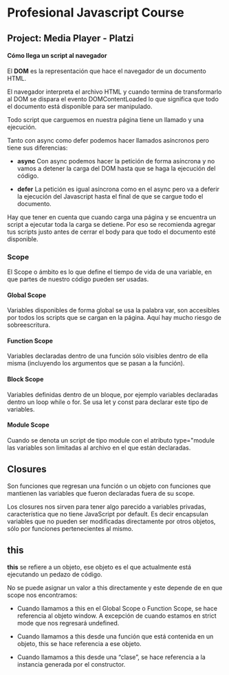 # Profesional Javascript Course

## Project: Media Player - Platzi

#### Cómo llega un script al navegador

El **DOM** es la representación que hace el navegador de un documento HTML.

El navegador interpreta el archivo HTML y cuando termina de transformarlo al DOM se dispara el evento DOMContentLoaded lo que significa que todo el documento está disponible para ser manipulado.

Todo script que carguemos en nuestra página tiene un llamado y una ejecución.

Tanto con async como defer podemos hacer llamados asíncronos pero tiene sus diferencias:

- **async** Con async podemos hacer la petición de forma asíncrona y no vamos a detener la carga del DOM hasta que se haga la ejecución del código.

- **defer** La petición es igual asíncrona como en el async pero va a deferir la ejecución del Javascript hasta el final de que se cargue todo el documento.

Hay que tener en cuenta que cuando carga una página y se encuentra un script a ejecutar toda la carga se detiene. Por eso se recomienda agregar tus scripts justo antes de cerrar el body para que todo el documento esté disponible.

### Scope

El Scope o ámbito es lo que define el tiempo de vida de una variable, en que partes de nuestro código pueden ser usadas.

#### Global Scope

Variables disponibles de forma global se usa la palabra var, son accesibles por todos los scripts que se cargan en la página. Aquí hay mucho riesgo de sobreescritura.

#### Function Scope

Variables declaradas dentro de una función sólo visibles dentro de ella misma (incluyendo los argumentos que se pasan a la función).

#### Block Scope

Variables definidas dentro de un bloque, por ejemplo variables declaradas dentro un loop while o for. Se usa let y const para declarar este tipo de variables.

#### Module Scope

Cuando se denota un script de tipo module con el atributo type="module las variables son limitadas al archivo en el que están declaradas.

## Closures

Son funciones que regresan una función o un objeto con funciones que mantienen las variables que fueron declaradas fuera de su scope.

Los closures nos sirven para tener algo parecido a variables privadas, característica que no tiene JavaScript por default. Es decir encapsulan variables que no pueden ser modificadas directamente por otros objetos, sólo por funciones pertenecientes al mismo.

## this

**this** se refiere a un objeto, ese objeto es el que actualmente está ejecutando un pedazo de código.

No se puede asignar un valor a this directamente y este depende de en que scope nos encontramos:

- Cuando llamamos a this en el Global Scope o Function Scope, se hace referencia al objeto window. A excepción de cuando estamos en strict mode que nos regresará undefined.

- Cuando llamamos a this desde una función que está contenida en un objeto, this se hace referencia a ese objeto.

- Cuando llamamos a this desde una “clase”, se hace referencia a la instancia generada por el constructor.
